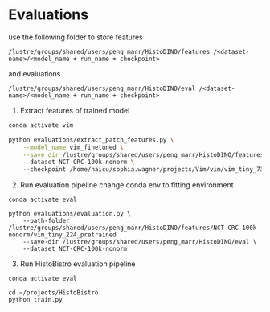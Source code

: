 # Evaluations

use the following folder to store features

```
/lustre/groups/shared/users/peng_marr/HistoDINO/features /<dataset-name>/<model_name + run_name + checkpoint>
```

and evaluations

```
/lustre/groups/shared/users/peng_marr/HistoDINO/eval /<dataset-name>/<model_name + run_name + checkpoint>
```

1. Extract features of trained model

```bash
conda activate vim

python evaluations/extract_patch_features.py \
    --model_name vim_finetuned \
    --save_dir /lustre/groups/shared/users/peng_marr/HistoDINO/features \ 
    --dataset NCT-CRC-100k-nonorm \ 
    --checkpoint /home/haicu/sophia.wagner/projects/Vim/vim/vim_tiny_73p1.pth 
```

2. Run evaluation pipeline
   change conda env to fitting environment

```
conda activate eval

python evaluations/evaluation.py \
    --path-folder /lustre/groups/shared/users/peng_marr/HistoDINO/features/NCT-CRC-100k-nonorm/vim_tiny_224_pretrained
    --save-dir /lustre/groups/shared/users/peng_marr/HistoDINO/eval \
    --dataset NCT-CRC-100k-nonorm
```

3. Run HistoBistro evaluation pipeline

```
conda activate eval

cd ~/projects/HistoBistro
python train.py
```
